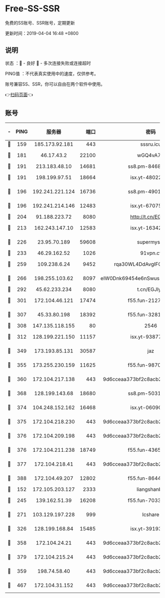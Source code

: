 # Free-SS-SSR

免费的SS账号、SSR账号，定期更新

更新时间：2019-04-04 16:48 +0800

## 说明

状态     ：🙂 - 良好 🙁 - 多次连接失败或连接超时

PING值   ：不代表真实使用中的速度，仅供参考。

账号兼容SS、SSR，你可以自由在两个软件中使用。

👉[扫码页面](https://liesauer.github.io/Free-SS-SSR/)👈

## 账号

|-|PING|服务器|端口|密码|加密方式|区域|
|:----:|:----:|:-----:|-----:|:----:|:----:|:----:|
|🙂|159|185.173.92.181|443|sssru.icu|rc4-md5|RU|
|🙂|181|46.17.43.2|22100|wGQ4vA7D|aes-256-gcm|RU|
|🙂|191|213.183.48.10|14681|ss8.pm-84686175|rc4-md5|RU|
|🙂|191|198.199.97.51|18664|isx.yt-48022284|aes-256-cfb|US|
|🙂|196|192.241.221.124|16736|ss8.pm-49014523|aes-256-cfb|US|
|🙂|196|192.241.214.146|12483|isx.yt-67075199|aes-256-cfb|US|
|🙂|204|91.188.223.72|8080|http://t.cn/EGJIyrl|rc4-md5|RU|
|🙂|213|162.243.147.10|12583|isx.yt-16342865|aes-256-cfb|US|
|🙂|226|23.95.70.189|59608|supermyssr|chacha20-ietf|US|
|🙂|233|46.29.162.52|1026|91vpn.cf|rc4-md5|RU|
|🙂|259|109.238.6.24|9452|rqa30WL4DdAvgIFG6Fs3znzTa|aes-256-cfb|FR|
|🙂|266|198.255.103.62|8097|eIW0Dnk69454e6nSwuspv9DmS201tQ0D|aes-256-cfb|US|
|🙂|292|45.62.233.234|8080|t.cn/EGJIyrl|rc4-md5|CA|
|🙂|301|172.104.46.121|17474|f55.fun-21276009|aes-256-cfb|SG|
|🙂|307|45.33.80.198|18392|f55.fun-32811523|aes-256-cfb|US|
|🙂|308|147.135.118.155|80|2546|chacha20|US|
|🙂|312|128.199.221.150|11157|isx.yt-93877597|aes-256-cfb|SG|
|🙂|349|173.193.85.131|30587|jaz|aes-256-cfb|US|
|🙂|355|173.255.230.159|11625|f55.fun-98708140|aes-256-cfb|US|
|🙂|360|172.104.217.138|443|9d6cceaa373bf2c8acb22e60b6a58be6|aes-256-cfb|US|
|🙂|368|128.199.143.68|18680|ss8.pm-50313855|aes-256-cfb|SG|
|🙂|374|104.248.152.162|16468|isx.yt-06090221|aes-256-cfb|SG|
|🙂|375|172.104.218.230|443|9d6cceaa373bf2c8acb22e60b6a58be6|aes-256-cfb|US|
|🙂|376|172.104.209.198|443|9d6cceaa373bf2c8acb22e60b6a58be6|aes-256-cfb|US|
|🙂|376|172.104.211.238|18749|f55.fun-43653563|aes-256-cfb|US|
|🙂|377|172.104.218.41|443|9d6cceaa373bf2c8acb22e60b6a58be6|aes-256-cfb|US|
|🙂|388|172.104.49.207|12802|f55.fun-86447449|aes-256-cfb|SG|
|🙂|152|172.105.203.127|2333|liangshanbo|chacha20|JP|
|🙂|245|139.162.51.39|16208|f55.fun-70332829|aes-256-cfb|SG|
|🙂|271|103.129.197.228|999|lcshare|aes-256-cfb|US|
|🙂|326|128.199.168.84|15485|isx.yt-39193066|aes-256-cfb|SG|
|🙂|358|172.104.24.21|443|9d6cceaa373bf2c8acb22e60b6a58be6|aes-256-cfb|US|
|🙂|379|172.104.215.24|443|9d6cceaa373bf2c8acb22e60b6a58be6|aes-256-cfb|US|
|🙁|359|198.74.58.40|443|9d6cceaa373bf2c8acb22e60b6a58be6|aes-256-cfb|US|
|🙁|467|172.104.31.152|443|9d6cceaa373bf2c8acb22e60b6a58be6|aes-256-cfb|US|
